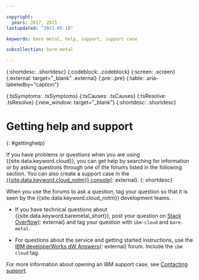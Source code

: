 ```yaml
---

copyright:
  years: 2017, 2021
lastupdated: "2021-05-18"

keywords: bare metal, help, support, support case

subcollection: bare-metal

---
```


{:shortdesc: .shortdesc}
{:codeblock: .codeblock}
{:screen: .screen}
{:external: target="_blank" .external}
{:pre: .pre}
{:table: .aria-labeledby="caption"}
<!-- Common attributes used in the template are defined as follows: -->
{:tsSymptoms: .tsSymptoms}
{:tsCauses: .tsCauses}
{:tsResolve: .tsResolve}
{:new_window: target="_blank"}
{:shortdesc: .shortdesc}

<!-- # {{site.data.keyword.blockstorageshort}} troubleshooting
{: #ts} -->
<!-- Provide an appropriate ID above -->

<!-- IN PROGRESS - AUDIENCE BLUE, STAGING ONLY -->


<!-- This is the template for troubleshooting topics.  -->

<!-- The short description section should include the service long name and "Bluemix" for search optimization. Example short description: -->

<!-- Add a heading and content for how to get help and support. Use this template for beta and GA services:  -->
# Getting help and support
{: #gettinghelp}

If you have problems or questions when you are using {{site.data.keyword.cloud}}, you can get help by searching for information or by asking questions through one of the forums listed in the following section. You can also create a support case in the [{{site.data.keyword.cloud_notm}} console](https://cloud.ibm.com/unifiedsupport/cases/add){: external}.
{: shortdesc}

When you use the forums to ask a question, tag your question so that it is seen by the {{site.data.keyword.cloud_notm}} development teams.
<!--Insert the appropriate Stack Overflow tag for your service for <block-storage> in URL and text below:  -->
* If you have technical questions about {{site.data.keyword.baremetal_short}}, post your question on [Stack Overflow](http://stackoverflow.com/search?q=bare-metal+ibm-cloud){: external} and tag your question with `ibm-cloud` and `bare-metal`.
<!--Insert the appropriate dW Answers tag for your service for <service_keyword> in URL below:  -->
* For questions about the service and getting started instructions, use the [IBM developerWorks dW Answers](https://developer.ibm.com/answers/topics/ibm-cloud/?smartspace=bluemix){: external} forum. Include the `ibm cloud` tag.

For more information about opening an IBM support case, see [Contacting support](/docs/get-support?topic=get-support-using-avatar).
